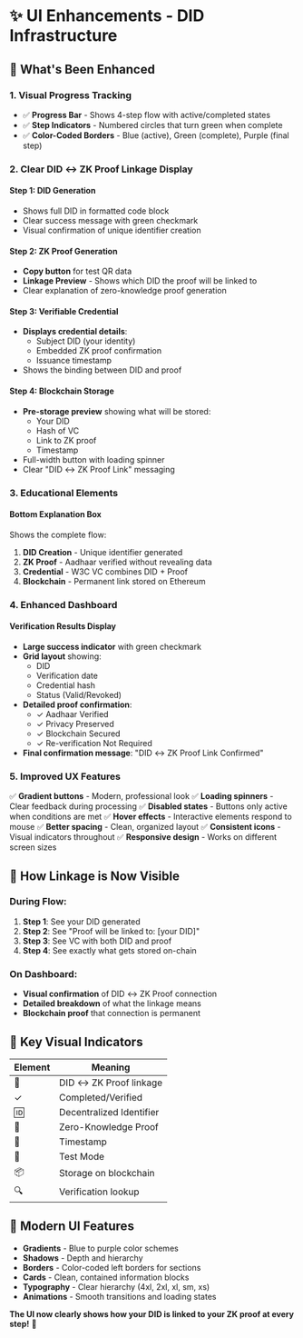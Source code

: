 # ✨ UI Enhancements - DID Infrastructure

## 🎨 What's Been Enhanced

### 1. **Visual Progress Tracking**
- ✅ **Progress Bar** - Shows 4-step flow with active/completed states
- ✅ **Step Indicators** - Numbered circles that turn green when complete
- ✅ **Color-Coded Borders** - Blue (active), Green (complete), Purple (final step)

### 2. **Clear DID ↔ ZK Proof Linkage Display**

#### Step 1: DID Generation
- Shows full DID in formatted code block
- Clear success message with green checkmark
- Visual confirmation of unique identifier creation

#### Step 2: ZK Proof Generation
- **Copy button** for test QR data
- **Linkage Preview** - Shows which DID the proof will be linked to
- Clear explanation of zero-knowledge proof generation

#### Step 3: Verifiable Credential
- **Displays credential details**:
  - Subject DID (your identity)
  - Embedded ZK proof confirmation
  - Issuance timestamp
- Shows the binding between DID and proof

#### Step 4: Blockchain Storage
- **Pre-storage preview** showing what will be stored:
  - Your DID
  - Hash of VC
  - Link to ZK proof
  - Timestamp
- Full-width button with loading spinner
- Clear "DID ↔ ZK Proof Link" messaging

### 3. **Educational Elements**

#### Bottom Explanation Box
Shows the complete flow:
1. **DID Creation** - Unique identifier generated
2. **ZK Proof** - Aadhaar verified without revealing data
3. **Credential** - W3C VC combines DID + Proof
4. **Blockchain** - Permanent link stored on Ethereum

### 4. **Enhanced Dashboard**

#### Verification Results Display
- **Large success indicator** with green checkmark
- **Grid layout** showing:
  - DID
  - Verification date
  - Credential hash
  - Status (Valid/Revoked)
- **Detailed proof confirmation**:
  - ✓ Aadhaar Verified
  - ✓ Privacy Preserved
  - ✓ Blockchain Secured
  - ✓ Re-verification Not Required
- **Final confirmation message**: "DID ↔ ZK Proof Link Confirmed"

### 5. **Improved UX Features**

✅ **Gradient buttons** - Modern, professional look
✅ **Loading spinners** - Clear feedback during processing
✅ **Disabled states** - Buttons only active when conditions are met
✅ **Hover effects** - Interactive elements respond to mouse
✅ **Better spacing** - Clean, organized layout
✅ **Consistent icons** - Visual indicators throughout
✅ **Responsive design** - Works on different screen sizes

## 🔗 How Linkage is Now Visible

### During Flow:
1. **Step 1**: See your DID generated
2. **Step 2**: See "Proof will be linked to: [your DID]"
3. **Step 3**: See VC with both DID and proof
4. **Step 4**: See exactly what gets stored on-chain

### On Dashboard:
- **Visual confirmation** of DID ↔ ZK Proof connection
- **Detailed breakdown** of what the linkage means
- **Blockchain proof** that connection is permanent

## 🎯 Key Visual Indicators

| Element | Meaning |
|---------|---------|
| 🔗 | DID ↔ ZK Proof linkage |
| ✓ | Completed/Verified |
| 🆔 | Decentralized Identifier |
| 🔐 | Zero-Knowledge Proof |
| 📅 | Timestamp |
| 🧪 | Test Mode |
| 📦 | Storage on blockchain |
| 🔍 | Verification lookup |

## 📱 Modern UI Features

- **Gradients** - Blue to purple color schemes
- **Shadows** - Depth and hierarchy
- **Borders** - Color-coded left borders for sections
- **Cards** - Clean, contained information blocks
- **Typography** - Clear hierarchy (4xl, 2xl, xl, sm, xs)
- **Animations** - Smooth transitions and loading states

**The UI now clearly shows how your DID is linked to your ZK proof at every step!** 🎉
